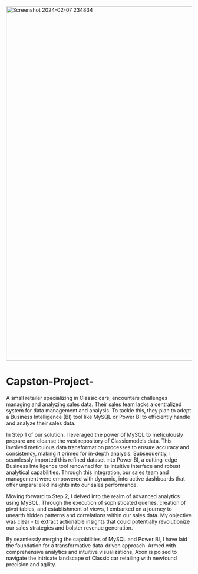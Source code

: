 
<img width="959" alt="Screenshot 2024-02-07 234834" src="https://github.com/sturmanidze/Capston-Project-/assets/71189710/7fcfcc37-d588-418e-bc37-c0dbd50b04d9">




# Capston-Project-
A small retailer specializing in Classic cars, encounters challenges managing and analyzing sales data. Their sales team lacks a centralized system for data management and analysis. To tackle this, they plan to adopt a Business Intelligence (BI) tool like MySQL or Power BI to efficiently handle and analyze their sales data.


In Step 1 of our solution, I leveraged the power of MySQL to meticulously prepare and cleanse the vast repository of Classicmodels data. This involved meticulous data transformation processes to ensure accuracy and consistency, making it primed for in-depth analysis. Subsequently, I seamlessly imported this refined dataset into Power BI, a cutting-edge Business Intelligence tool renowned for its intuitive interface and robust analytical capabilities. Through this integration, our sales team and management were empowered with dynamic, interactive dashboards that offer unparalleled insights into our sales performance.

Moving forward to Step 2, I delved into the realm of advanced analytics using MySQL. Through the execution of sophisticated queries, creation of pivot tables, and establishment of views, I embarked on a journey to unearth hidden patterns and correlations within our sales data. My objective was clear - to extract actionable insights that could potentially revolutionize our sales strategies and bolster revenue generation.

By seamlessly merging the capabilities of MySQL and Power BI, I have laid the foundation for a transformative data-driven approach. Armed with comprehensive analytics and intuitive visualizations, Axon is poised to navigate the intricate landscape of Classic car retailing with newfound precision and agility.






